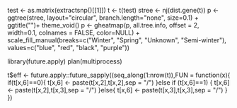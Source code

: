 test <- as.matrix(extractsnp()[[1]])
t <- t(test)
stree <- nj(dist.gene(t))
p <- ggtree(stree, layout="circular", branch.length="none", size=0.1) + ggtitle("")+ theme_void()
p <- gheatmap(p, all.tree.info, offset = 2, width=0.1, colnames = FALSE, color=NULL) +
    scale_fill_manual(breaks=c("Winter", "Spring", "Unknown", "Semi-winter"), 
                      values=c("blue", "red", "black", "purple"))




library(future.apply)
plan(multiprocess)

t$eff <- future.apply::future_sapply((seq_along(1:nrow(t)),FUN = function(x){
  if(t[x,6]==0){
    t[x,6] <- paste(t[x,2],t[x,2],sep = "/")
  }else if (t[x,6]==1) {
    t[x,6] <- paste(t[x,2],t[x,3],sep = "/")
  }else{
    t[x,6] <- paste(t[x,3],t[x,3],sep = "/")
  }
})
